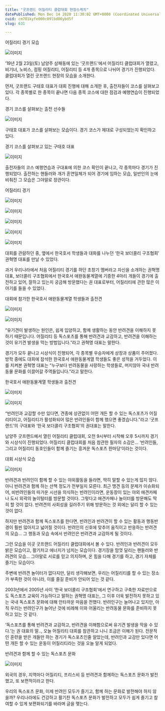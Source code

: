 ```yaml
---
title: "굿프랜드 어질리티 클럽대회 현장스케치"
datePublished: Mon Dec 14 2020 11:30:02 GMT+0000 (Coordinated Universal Time)
cuid: cm701kyfe000c09lbd86ybd5f
slug: 631

---
```



어질리티 경기 모습

![이미지](https://cdn.hashnode.com/res/hashnode/image/upload/v1739251716903/2df2ef4e-4043-4393-9b4c-5b1e9cdeaa64.jpeg)

’19년 2월 23일(토) 남양주 삼패동에 있는 ‘굿프랜드’에서 어질리티 클럽대회가 열렸고, 비기너, 노비스, 점핑 어질리티, 어질리티 등 4개 종목으로 나뉘어 경기가 진행되었다. 클럽대회가 열린 굿프랜드 현장의 모습을 소개한다.

먼저, 굿프랜드 구태호 대표가 대회 진행에 대해 소개한 후, 출전자들이 코스를 살펴보고 있다. 각 종목별로 한 종목이 끝나면 다음 종목 코스에 대한 점검과 예행연습이 진행되었다.

경기 코스를 살펴보는 출전 선수들

![이미지](https://cdn.hashnode.com/res/hashnode/image/upload/v1739251718962/de9e8c4c-1627-4418-90e1-1c941e965719.jpeg)

구태호 대표가 코스를 살펴보는 모습이다. 경기 코스가 제대로 구성되었는지 확인하고 있다.

경기 코스를 살펴보고 있는 구태호 대표

![이미지](https://cdn.hashnode.com/res/hashnode/image/upload/v1739251720968/90f52b6a-f36b-4b4a-8aab-ee8083451083.jpeg)

출전자들의 코스 예행연습과 구대표에 의한 코스 확인이 끝나고, 각 종목마다 경기가 진행되었다. 출전하는 핸들러와 개가 혼연일체가 되어 경기에 임하는 모습, 일반인의 눈에 비춰진 그 모습은 그야말로 장관이다.

어질리티 경기

![이미지](https://cdn.hashnode.com/res/hashnode/image/upload/v1739251722768/c8ba8722-8f67-4a1c-b898-aed1df7ae41f.jpeg)

![이미지](https://cdn.hashnode.com/res/hashnode/image/upload/v1739251724584/eac69cfc-a6fe-4944-bae7-394e578981f6.jpeg)

![이미지](https://cdn.hashnode.com/res/hashnode/image/upload/v1739251726486/d6fc7b70-8964-4b6d-a253-5a9404ac3000.jpeg)

![이미지](https://cdn.hashnode.com/res/hashnode/image/upload/v1739251728402/1a71c7d4-641c-4ec3-89f7-df26412c1508.jpeg)

![이미지](https://cdn.hashnode.com/res/hashnode/image/upload/v1739251730360/0f9fdf7a-8f52-43b3-bac1-2704eb76b2f2.jpeg)

대회를 관람하던 중, 옆에서 한국호서 학생들과 대화를 나누던 ‘한국 보더콜리 구조협회’ 권혁명 대표를 만날 수 있었다.

과거 우리나라에서 처음 어질리티 경기를 하던 초창기 멤버라고 자신을 소개하는 권혁명 대표, 보더콜리 구조협회에서 한국호서 애완동물계열에 기증한 4마리 개들이 경기에 출전하고 있어, 잘하고 있는지 궁금해 방문했다는 권 대표로부터, 어질리티에 관한 많은 이야기를 들을 수 있었다.

대회에 참가한 한국호서 애완동물계열 학생들과 출전견

![이미지](https://cdn.hashnode.com/res/hashnode/image/upload/v1739251732254/f2b4d24f-a905-485a-b4d8-9571b1657768.jpeg)

![이미지](https://cdn.hashnode.com/res/hashnode/image/upload/v1739251734328/2e5dd3b9-f65c-4900-b752-32d1efc9aa27.jpeg)

“유기견이 발생하는 원인은, 쉽게 입양하고, 함께 생활하는 동안 반려견을 이해하지 못하기 때문입니다. 어질리티 등 독스포츠를 통해 반려견과 교감하고, 반려견을 이해하는 것이 유기견 발생을 막는 방법입니다.”라고 권혁명 대표는 말한다.

경기가 모두 끝나고 시상식이 진행되어, 각 종목별 우승자에게 상장과 상품이 주어졌다. 방학 중에도 대회에 참석한 한국호서 애완동물계열 학생들도 좋은 성적을 거두었다. 이를 지켜본 권혁명 대표는 “누구보다 반려동물을 사랑하는 학생들로, 머지않아 국내 반려동물 문화를 이끌어갈 주역들입니다.”라고 말한다.

한국호서 애완동물계열 학생들과 출전견

![이미지](https://cdn.hashnode.com/res/hashnode/image/upload/v1739251736377/0fd57495-237f-4d5b-b1c0-1a3fad9177af.jpeg)

![이미지](https://cdn.hashnode.com/res/hashnode/image/upload/v1739251738326/2db42a77-718c-49fc-83c7-3c2a88bd2bfc.jpeg)

“반려인과 교감할 수만 있다면, 견종에 상관없이 어떤 개든 할 수 있는 독스포츠가 어질리티이고, 어질리티가 활성화되어 많은 반려인들이 함께 했으면 좋겠습니다.”라고 ‘굿프랜드’의 구대표와 ‘한국 보더콜리 구조협회’의 권대표는 말한다.

남양주 굿프랜드에서 열린 어질리티 클럽대회, 오전 9시부터 시작해 오후 5시까지 경기와 시상식이 진행되었다. 어질리티 클럽대회를 처음 참관한 필자의 소감은… ‘반려인들, 그리고 어질리티 동호인들이 함께 즐기는 흥겨운 독스포츠 한마당’이라는 것이다.

대회 시상식 모습

![이미지](https://cdn.hashnode.com/res/hashnode/image/upload/v1739251739956/937b9836-b291-4f95-b640-3e9bc42a064f.jpeg)

반려견과 반려인이 함께 할 수 있는 야외활동을 들라면, 딱히 말할 수 있는게 많지 않다. 아니 반려견과 함께 하는 산책 정도가 전부일지 모른다. 최근 맹견 등의 문제가 이슈화되어, 비반려인들의 따가운 시선을 의식하는 반려인이라면, 운동장이 있는 야외 애견카페나 도시 외곽의 놀이털터를 방문할 것이다. 그렇다고 애견카페나 놀이터를 방문해도 딱히 할 것이 없다. 반려견의 사회성을 길러주기 위해 방문하는 것 외에는 달리 할 수 있는 것이 없다.

하지만 반려견과 함께 독스포츠를 한다면, 반려인과 반려견이 할 수 있는 활동과 행동반경이 훨씬 많아지고 넓어질 것이다. 반려인의 신호에 맞추어 움직이고 반응하는 반려견의 모습… 그 행동과 모습 속에서 반려인은 반려견과 교감하게 될 것이다.

그런 모습을 이곳 굿프랜드 어질리티 클럽대회에서 볼 수 있다. 반려인과 반려견이 모두 밝은 모습이고, 활기차고 에너지가 넘치는 모습이다. 경기장을 맘껏 달리는 핸들러와 반려견의 모습… 그야말로 서로를 믿고 의지하며, 온 힘을 다해 경기를 하고, 경기 자체를 즐기는 모습이다.

주변에 반려견 놀이터가 없다지만, 달리 생각해보면, 우리는 어질리티를 할 수 있는 장소가 부족한 것이 아니라, 이를 즐길 준비가 안되어 있는 것 같다.

2003년에서 2005년 사이 ‘한국 보더콜리 구조협회’에서 연구하고 구축한 자료만으로도 독스포츠 교육이 가능하다고 말하는 권혁명 대표는, 그 이후 더욱 발전하지 못하고 있는 국내 독스포츠 문화에 대해 안타까운 마음을 전했다. 반려인구는 늘어나고 있지만, 아직 우리는 반려인구가 늘어난 것에 비례해 이와 어울리는 반려동물 문화를 준비하지 못하고 있는 것 같다.

‘독스포츠를 통해 반려견과 교감하고, 반려견을 이해함으로써 유기견 발생을 막을 수 있다.’는 권 대표의 말.., 오늘 어질리티 대회를 참관하고 나니 조금은 이해가 된다. 전문적인 훈련을 받은 개들만 하는 경기가 독스포츠인줄 알았는데, 반려인과 교감만 있다면 어떤 개든 할 수 있는 운동이 어질리티라는 것을 오늘 알게 되었다.

반려견과 함께 할 수 있는 독스포츠 문화

![이미지](https://cdn.hashnode.com/res/hashnode/image/upload/v1739251742228/1e8f79c1-7318-440d-a0ef-3d28dc289244.jpeg)

외국의 경우, 지역마다 어질리티, 프리스비 등 반려견과 함께하는 독스포츠 문화가 발전했고, 또 보편적이라고 한다.

우리의 독스포츠 문화, 이제 반려인 모두가 즐기고, 함께 하는 문화로 발전해야 하지 않을까? 우리나라에도 건강하고 활기찬 독스포츠 문화가 발전하고 모두가 쉽게 즐기고 참여할 수 있게 보편화되기를 바라며 글을 맺는다.